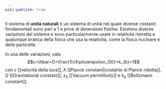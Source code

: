 ```yaml
---
wiki-publish: true
---
```

Il sistema di **unità naturali** è un sistema di unità nel quale diverse costanti fondamentali sono pari a 1 e prive di dimensioni fisiche. Esistono diverse variazioni del sistema e sono particolarmente usate in relatività ristretta e qualunque branca della fisica che usa la relatività, come la fisica nucleare e delle particelle.

In una delle variazioni, vale
$$c=\hbar=G=\frac{1}{4\pi\varepsilon_{0}}=k_{b}=1$$
con $c$ [[velocità della luce]], $\hbar$ [[Planck constant|costante di Planck ridotta]], $G$ [[Gravitational constant]], $\varepsilon_{0}$ [[Vacuum permittivity]] e $k_{b}$ [[Boltzmann constant]].